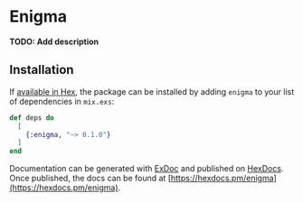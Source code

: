 # Enigma

**TODO: Add description**

## Installation

If [available in Hex](https://hex.pm/docs/publish), the package can be installed
by adding `enigma` to your list of dependencies in `mix.exs`:

```elixir
def deps do
  [
    {:enigma, "~> 0.1.0"}
  ]
end
```

Documentation can be generated with [ExDoc](https://github.com/elixir-lang/ex_doc)
and published on [HexDocs](https://hexdocs.pm). Once published, the docs can
be found at [https://hexdocs.pm/enigma](https://hexdocs.pm/enigma).

